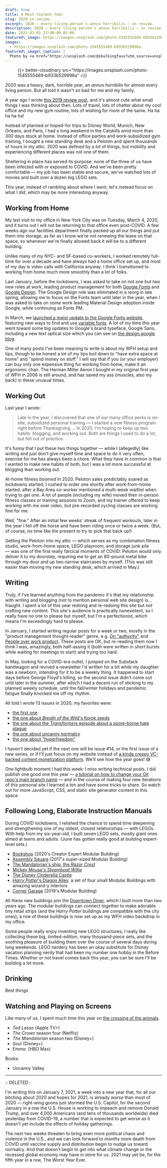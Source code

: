 ```yaml
---
draft: true
title: A Most Violent Year
slug: 2020-in-review
excerpt: 2020 — every living person's annus horribilis — in review.
description: 2020 — every living person's annus horribilis — in review.
date: 2021-01-01 23:00:00-05:00
featured\_image: https://images.unsplash.com/photo-1545555489-b933b529996a
images:
  - https://images.unsplash.com/photo-1545555489-b933b529996a
featured\_image\_caption: |
  Photo by <a href="https://unsplash.com/@skulkingfaux?utm_source=unsplash&amp;utm_medium=referral&amp;utm_content=creditCopyText">C. Z. Shi</a> on <a href="https://unsplash.com/s/photos/dystopian?utm_source=unsplash&amp;utm_medium=referral&amp;utm_content=creditCopyText">Unsplash</a>
---
```


<figure class="wide-width">
{{< better-cloudinary src="https://images.unsplash.com/photo-1545555489-b933b529996a" >}}
</figure>

2020 was a heavy, dark, horrible year, an _annus horribilis_ for almost every living person. But all told it wasn't _so_ bad for me and my family.

A year ago I wrote [this 2019 review post](/p/2019-in-review), and it's almost cute what small things I was thinking about then. Lots of travel, lots of chatter about my cool office and my new gym routine, lots of wishing for more of the same. Ha ha ha ha ha!

Instead of planned or hoped-for trips to Disney World, Munich, New Orleans, and Paris, I had a long weekend in the Catskills amid more than 300 days stuck at home. Instead of office parties and work-subsidized gym training, I bought a new standing desk and a Peloton and spent thousands of hours in my attic. 2020 was defined by a _lot_ of things, but mobility and experiencing different places was not one of them.

Sheltering in place has served its purpose: none of the three of us have been infected with or exposed to COVID. And we've been pretty comfortable — my job has been stable and secure, we've watched lots of movies and built over a dozen big LEGO sets.

This year, instead of rambling about where I _went_, let's instead focus on what I _did_, which may be more interesting anyway.

## Working from Home

My last visit to my office in New York City was on Tuesday, March 4, 2020, and it turns out I will not be returning to that office even post-COVID. A few weeks ago our facilities department finally packed up all our things and put them into storage; as far as I know we're not renewing the lease on that space, so whenever we're finally allowed back it will be to a different building.

Unlike many of my NYC- and SF-based co-workers, I worked remotely full-time for over a decade and have always had a home office set up, and most of my day is video calls with California anyway. I think I transitioned to working from home much more smoothly than a lot of folks.

Last January, before the lockdowns, I was asked to take on not one but _two_ new roles at work, leading product management for both [Google Fonts](https://fonts.google.com/) and [Google Design](https://design.google). The Google Design role was eliminated in a reorg in late spring, allowing me to focus on the Fonts team until later in the year, when I was asked to take on some work leading Material Design adoption inside Google, while continuing as Fonts PM.

In March, we [launched a major update to the Google Fonts website](https://design.google/news/happy-anniversary-google-fonts/), featuring new ways to find and use [variable fonts](https://design.google/library/variable-fonts-are-here-to-stay/). A lot of my time this year went toward some big updates to Google's brand typeface, Google Sans, including a new text optical size which you can see on [the design.google blog](https://design.google).

One of many posts I've been meaning to write is about my WFH setup and tips, though to be honest a lot of my tips boil down to "have extra space at home" and "spend money on stuff." I will say that if you (or your employer) can buy only one expensive thing for working from home, make it an ergonomic chair. The Herman Miller Aeron I bought in my original first year of WFH in 2006 is still around, and has saved my ass (muscles, also my back) in these unusual times.

## Working Out

Last year I wrote:

> Late in the year, I discovered that one of our many office perks is on-site, subsidized personal training —&nbsp;I started a new fitness program right before Thanksgiving … In 2020, I'm hoping to keep up two habits: blogging, and working out. Both are things I used to do a lot, but fell out of practice.

It's funny that I put these two things together — while I (allegedly) like writing and just don't give myself time and space to do it very often, exercise for me has always been a chore. What they have in common is that I wanted to make new habits of both, but I was a lot more successful at blogging than working out.

At-home fitness _boomed_ in 2020. Peloton sales predictably soared as lockdowns started; I rushed to order one shortly after work-from-home started, after a Bay Area co-worker mentioned a multi-week waitlist when trying to get one. A lot of people (including my wife) moved their in-person fitness classes or training sessions to Zoom, and my trainer offered to keep working with me over video, but pre-recorded cycling classes are working fine for me.

Well, "fine." After an initial few weeks' streak of frequent workouts, later in the year I fell off the horse and have been riding once or twice a week. (But, of course, no time like the present to try to pick that back up!)

Getting the Peloton into my attic — which serves as my combination fitness studio, work-from-home space, LEGO playroom, and storage junk pile — was one of the first really farcical moments of COVID: Peloton would only deliver it to my doorstep, requiring me to get an 80-pound metal bike through my door and up two narrow staircases by myself. (This was still easier than moving my new standing desk, which arrived in May.)

## Writing

Truly, if I've learned anything from the pandemic it's that my relationship with writing and blogging (not to mention personal web site design) is… fraught. I spent a lot of this year redoing and re-redoing this site but _not_ crafting new content. This site's audience is practically nonexistent, so I really have no one to please but myself, but I'm a perfectionist, which means I'm exceedingly hard to please.

In January, I started writing regular posts for a week or two, mostly in the "product management thought-leader" genre, e.g. [On "authority"](/p/on-authority) and [People over work product](/p/people-over-work-product). These posts are OK, but re-reading them now I think I was, amazingly, both half-assing it (both were written in short bursts while waiting for meetings to start) and trying too hard.

In May, looking for a COVID-era outlet, I jumped on the Substack bandwagon and revived a newsletter I'd written for a bit while my daughter was a newborn, intending for it to be a weekly thing. It happened to start days before George Floyd's killing, so the second issue didn't come out until later in the summer, after which I had a decent run of sticking to my planned weekly schedule, until the fall/winter holidays and pandemic fatigue finally knocked me off my rhythm.

All told I wrote 13 issues in 2020; my favorites were:
* [the first one](https://demaree.substack.com/p/1-finishing-things-in-an-uncertain)
* [the one about *Breath of the Wild*'s Korok seeds](https://demaree.substack.com/p/3-883-korok-seeds-and-counting)
* [the one about the *Transformers* episode about a spore-borne hate plague](https://demaree.substack.com/p/5-a-spore-borne-hate-plague)
* [the one about uncanny normalcy](https://demaree.substack.com/p/9-uncanny-normalcy)
* [the one about "hyperfreedom"](https://demaree.substack.com/p/12-the-reality-issue)

I haven't decided yet if the next one will be issue #14, or the first issue of a new series, or if I'll just focus on my website instead of [a kinda creepy VC-backed content monetization platform](https://www.newyorker.com/magazine/2021/01/04/is-substack-the-media-future-we-want). We'll see how the year goes! 😅

One lightbulb moment I had this week: I miss writing technical posts. I did publish one good one this year — [a tutorial on how to change your Git repo's main branch name](/p/no-more-git-masters) — and in the course of making four new iterations of this personal site I learned a ton and have some tricks to share. So watch out for more JavaScript, CSS, and static site generator content in this space.

## Following Long, Elaborate Instruction Manuals

During COVID lockdowns, I relished the chance to spend time deepening and strengthening one of my oldest, closest relationships — with LEGOs. With help from my six-year-old, I built seven LEGO sets, mostly giant ones aimed at teens and adults. (June has gotten really good at building expert-level sets.)

* [Bookshop](https://www.lego.com/en-us/product/bookshop-10270) (2020's Creator Expert Modular Building)
* [Assembly Square](https://www.lego.com/en-us/product/assembly-square-10255) (2017's super-sized Modular Building)
* [The Mandalorian's ship, the *Razor Crest*](https://www.lego.com/en-us/product/default-the-mandalorian-bounty-hunter-transport-au-the-razor-crest-nz-the-razor-crest-75292)
* [Mickey Mouse's *Steamboat Willie*](https://www.lego.com/en-us/product/steamboat-willie-21317)
* [The Disney Cinderella Castle](https://www.lego.com/en-us/product/the-disney-castle-71040)
* [*Harry Potter*'s Diagon Alley](https://www.lego.com/en-us/product/diagon-alley-75978), a set of four small Modular Buildings with amazing wizard-y interiors
* [Corner Garage](https://www.lego.com/en-us/product/corner-garage-10264) (2019's Modular Building)

All these new buildings join the [Downtown Diner](https://www.lego.com/en-us/product/downtown-diner-10260), which I built more than two years ago. The modular buildings can connect together to make adorable tiny retail strips (and the *Harry Potter* buildings are compatible with the city ones); a row of these buildings is now set up as my WFH video backdrop in my office.

Some people really enjoy inventing new LEGO structures; I really like collecting these big, limited-edition, many thousand-piece sets, and the soothing pleasure of building them over the course of several days during long weekends. LEGO nerdery has been an okay substitute for Disney vacation planning nerdy that had been my number one hobby in the Before Times. Whether or not travel comes back this year, you can be sure I'll be building a lot more.

## Drinking

Best things

## Watching and Playing on Screens

Like many of us, I spent much time this year on [the crossing of the animals](https://www.animal-crossing.com/new-horizons/).

* *Ted Lasso* (Apple TV+)
* *The Crown* season four (Netflix)
* *The Mandalorian* season two (Disney+)
* *Soul* (Disney+)
* *Emma.* (HBO Max)

Books:
- Uncanny Valley


---

:: DELETED :

I'm writing this on January 7, 2021, a week into a new year that, for all our bitching about 2020 and hopes for 2021, is already _worse_ than most of 2020 — right-wing goons just stormed the U.S. Capitol, for the second January in a row the U.S. House is working to impeach and remove Donald Trump, and over 4,000 Americans (and tens of thousands worldwide) died yesterday from COVID–19, a number that is expected to get worse as it doesn't yet include the effects of holiday gatherings.

The next two weeks threaten to bring even more political chaos and violence in the U.S., and we can look forward to _months_ more death from COVID until vaccine supply and distribution begin to nudge us toward normalcy. And that doesn't begin to get into what climate change or the recessed global economy may have in store for us. 2021 may yet be, for the fifth year in a row, The Worst Year Ever.
